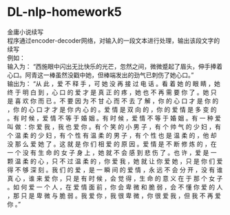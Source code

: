 # DL-nlp-homework5
金庸小说续写  
程序通过encoder-decoder网络，对输入的一段文本进行处理，输出该段文字的续写  
例如：  
输入为： 
“西施眼中闪出无比快乐的光芒，忽然之间，微微蹙起了眉头，伸手捧着心口。阿青这一棒虽然没戳中她，但棒端发出的劲气已刺伤了她心口。”  
输出为：
“从 此 ，爱 不 释 手 ，可 她 没 再 接 过 电 话 。看 着 她 的 眼 睛 ，她 终 于 明 白 到 ，心 口 的 爱 才 是 真 正 的 疼 ，她 也 不 再 需 要 你 了 。她 只 是 喜 欢 你 而 已 。不 要 因 为 不 甘 心 而 不 去 了 解 ，你 的 心 口 才 是 你 的 ，你 的 心 口 才 才 是 你 内 心 的 。爱 情 是 双 向 的 ，你 的 爱 情 是 多 变 的 。有 时 候 ，爱 情 不 等 于 婚 姻 。有 时 候 ，爱 情 不 等 于 婚 姻 。有 一 种 爱 叫 做 ：你 爱 我 ，我 也 爱 你 。有 个 笑 的 小 男 子 ，有 个 帅 气 的 少 妇 ，有 个 温 柔 的 少 妇 ，有 个 性 有 温 柔 的 男 子 ，有 个 性 也 是 温 柔 的 ，他 却 没 那 么 爱 她 了 。这 就 是 你 们 相 爱 的 原 因 。爱 情 是 不 断 修 炼 的 ，在 一 个 没 有 生 命 的 女 子 身 上 ，她 就 不 会 感 到 悲 伤 了 。也 许 ，爱 是 一 颗 温 柔 的 心 ，只 不 过 温 柔 的 ，你 爱 我 ，她 就 让 你 爱 她 ，只 是 你 们 爱 得 不 够 深 刻 。我 们 的 爱 ，是 一 瞬 间 的 爱 情 ，永 远 不 会 分 开 ，没 有 谁 真 心 ，谁 来 爱 你 ，只 是 有 时 候 ，会 觉 得 ，生 命 的 意 义 在 于 那 个 女 子 。如 何 爱 一 个 人 ，在 爱 情 面 前 ，你 会 卑 微 和 脆 弱 ，会 不 懂 你 爱 的 人 ，那 只 是 卑 微 与 脆 弱 。我 爱 你 ，我 很 卑 微 ，你 很 爱 我 ，但 我 不 再 爱 你 。”
